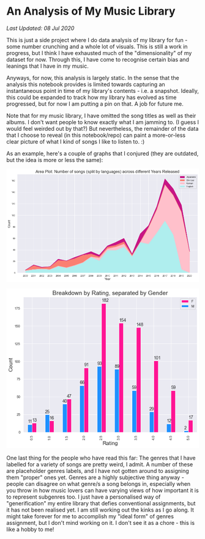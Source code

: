 # An Analysis of My Music Library
*Last Updated: 08 Jul 2020*

This is just a side project where I do data analysis of my library for fun - some number crunching and a whole lot of visuals. This is still a work in progress, but I think I have exhausted much of the "dimensionality" of my dataset for now. Through this, I have come to recognise certain bias and leanings that I have in my music.

Anyways, for now, this analysis is largely static. In the sense that the analysis this notebook provides is limited towards capturing an instantaneous point in time of my library's contents - i.e. a snapshot. Ideally, this could be expanded to track how my library has evolved as time progressed, but for now I am putting a pin on that. A job for future me.

Note that for my music library, I have omitted the song titles as well as their albums. I don't want people to know exactly what I am jamming to. (I guess I would feel weirded out by that?) But nevertheless, the remainder of the data that I choose to reveal (in this notebook/repo) can paint a more-or-less clear picture of what I kind of songs I like to listen to. :)

As an example, here's a couple of graphs that I conjured (they are outdated, but the idea is more or less the same):

![areaplot](Images/areaplot.png)

![](Images/gender_rating_breakdown_april2020.png)

One last thing for the people who have read this far: The genres that I have labelled for a variety of songs are pretty weird, I admit. A number of these are placeholder genres labels, and I have not gotten around to assigning them "proper" ones yet. Genres are a highly subjective thing anyway - people can disagree on what genre/s a song belongs in, especially when you throw in how music lovers can have varying views of how important it is to represent subgenres too. I just have a personalised way of "generification" my entire library that defies conventional assignments, but it has not been realised yet. I am still working out the kinks as I go along. It might take forever for me to accomplish my "ideal form" of genres assignment, but I don't mind working on it. I don't see it as a chore - this is like a hobby to me!

